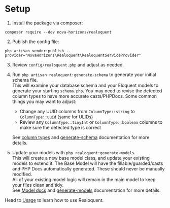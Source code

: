 # Setup

1. Install the package via composer:

`composer require --dev nova-horizons/realoquent`

2. Publish the config file:

`php artisan vendor:publish --provider="NovaHorizons\Realoquent\RealoquentServiceProvider"`

3. Review `config/realoquent.php` and adjust as needed.


4. Run `php artisan realoquent:generate-schema` to generate your initial schema file.  
   This will examine your database schema and your Eloquent models to generate your starting `schema.php`.
   You may need to revise the detected column types to have more accurate casts/PHPDocs. Some common things you may want to adjust:

    * Change any UUID columns from  `ColumnType::string` to `ColumnType::uuid` (same for ULIDs)
    * Review any `ColumnType::tinyInt` or `ColumnType::boolean` columns to make sure the detected type is correct

   See [column types](schema-management/columns.md#column-types) and  [generate-schema](commands/generate-schema.md) documentation for more details.


5. Update your models with `php realoquent:generate-models`.  
   This will create a new base model class, and update your existing models to extend it.
   The Base Model will have the fillable/guarded/casts and PHP Docs automatically generated. These should never be manually modified.  
   All of your existing model logic will remain in the main model to keep your files clean and tidy.  
   See [Model docs](eloquent/models.md) and [generate-models](commands/generate-models.md) documentation for more details.

Head to [Usage](usage.md) to learn how to use Realoquent.
